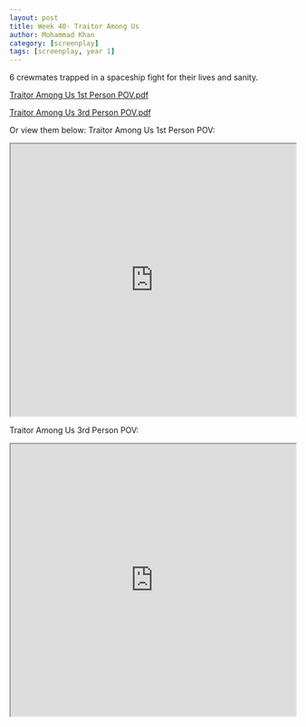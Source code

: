 ```yaml
---
layout: post
title: Week 40- Traitor Among Us
author: Mohammad Khan
category: [screenplay]
tags: [screenplay, year 1]
---
```

6 crewmates trapped in a spaceship fight for their lives and sanity.



<p><a href="https://drive.google.com/file/d/1MUVylc81GZUBlXmkQUEuQJMKBSVhCskx/view?usp=sharing">
Traitor Among Us 1st Person POV.pdf</a></p>

<p><a href="https://drive.google.com/file/d/12C-UV5swGU-3TKvEgOM_edW1W4AX5MXG/view?usp=sharing">
Traitor Among Us 3rd Person POV.pdf</a></p>

Or view them below:
Traitor Among Us 1st Person POV:
<iframe src="https://drive.google.com/file/d/1MUVylc81GZUBlXmkQUEuQJMKBSVhCskx/preview" width="100%" height="480" allow="autoplay"></iframe>

Traitor Among Us 3rd Person POV: 
<iframe src="https://drive.google.com/file/d/12C-UV5swGU-3TKvEgOM_edW1W4AX5MXG/preview" width="100%" height="480" allow="autoplay"></iframe>